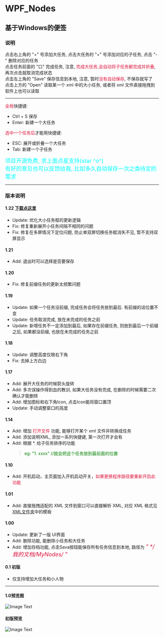 # WPF_Nodes
## 基于Windows的便签
### **说明**

点击右上角的 "+" 号添加大任务, 点击大任务的 "+" 号添加对应的子任务, 点击 "-" 删除对应的任务<br >
点击任务前面的 "口" 完成任务, 注意, <font color=#DC143C>完成大任务,会自动将子任务都完成并折叠</font>, 再次点击就取消完成状态<br>
点击左上角的 "Save" 保存信息到本地, 注意, 暂时<font color=#DC143C>没有自动保存</font>, 不保存就写了<br>
点击上方的 "Open" 读取某一个 xml 中的大小任务, 或者将 xml 文件直接拖拽到软件上也可以读取

***
<font color=#DC143C>全局</font>快捷键:<br >
+ Ctrl + S 保存 <br >
+ Enter: 新建一个大任务<br >

<font color=#DC143C>选中一个任务后</font>才能用快捷键: <br >
+ ESC: 展开或折叠一个大任务<br >
+ Tab: 新建一个子任务<br >

<font color="cyan" size=4>
项目开源免费, 求上面点星支持(star ^o^)<br>
有好的意见也可以反馈给我, 比如多久自动保存一次之类待定的需求
</font>

***

### **版本说明**
#### 1.22 [下载点这里](https://github.com/Xnco/WPF_Nodes/tree/master/Build)
* Update: 优化大小任务框的更新逻辑
* Fix: 修复重新展开小任务间隔不相同的问题
* Fix: 修复在多屏情况下定位问题, 防止单双屏切换任务框消失不见, 暂不支持双屏显示

#### 1.21 
* Add: 退出时可以选择是否要保存

#### 1.20 
* Fix: 修复前缀任务的更新太频繁问题

#### 1.19 
* Update: 如果一个任务没前缀, 完成任务会将任务放到最后. 有前缀的话位置不变
* Update: 任务取消完成, 放在未完成的任务之前
* Update: 新增任务不一定添加到最后, 如果存在前缀任务, 则放到最后一个前缀之后, 如果都没前缀, 也放在未完成的任务之前

#### 1.18 
* Update: 调整高度仅限右下角
* Fix: 去掉上方白边

#### 1.17
* Add: 展开大任务的时候箭头旋转
* Add: 多次误操作得到血的教训, 如果大任务没有完成, 在删除的时候需要二次确认才能删除
* Add: 增加图标和右下角Icon, 点击Icon能将窗口置顶
* Update: 手动调整窗口的高度

#### 1.14
* Add: 增加 <font color=#DC143C>打开文件</font> 功能, 能够打开某个 xml 文件并转换成任务
* Add: 添加说明XML, 添加一系列快捷键, 第一次打开才会有
* Add: 根据 *. 给子任务排序的功能<br />
    ><font color="green">eg: "1. xxxx" //就会把这个任务放到最前面的位置</font>

#### 1.10
* Add: 开机启动，主页面加入开机启动开关，<font color=#DC143C>如果更换程序路径要重新开启此功能</font>

#### 1.01
* Add: 直接拖拽适配的 XML 文件到窗口可以直接解析 XML, 对应 XML 格式见 [XML文件夹](https://github.com/Xnco/WPF_Nodes/tree/master/XML)中的模板

#### 1.00
* Update: 更新了一版 UI界面
* Add: 删除功能, 能删除小任务和大任务
* Add: 增加存档功能, 点击Sava按钮能保存所有任务信息到本地, 路径为 <font color=#DC143C size=4>*" \*/我的文档/MyNodes/ "*</font>

#### 0.1 初版
* 仅支持增加大任务和小人物

***

#### 1.0预览图
![Image Text](https://github.com/Xnco/WPF_Nodes/blob/master/Show/Nodes1.0.gif)

#### 初版预览
![Image Text](https://github.com/Xnco/WPF_Nodes/blob/master/Show/MyNodes.gif)
